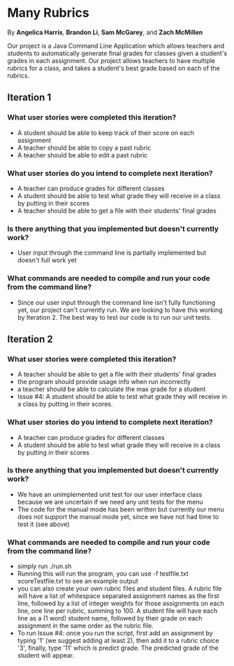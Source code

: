 # Many Rubrics

By <b>Angelica Harris</b>, <b>Brandon Li</b>, <b>Sam McGarey</b>, and <b>Zach McMillen</b>

Our project is a Java Command Line Application which allows teachers and students to automatically generate final grades for classes given a student's grades in each assignment. Our project allows teachers to have multiple rubrics for a class, and takes a student's best grade based on each of the rubrics.

## Iteration 1

### What user stories were completed this iteration?
- A student should be able to keep track of their score on each assignment
- A teacher should be able to copy a past rubric
- A teacher should be able to edit a past rubric

### What user stories do you intend to complete next iteration?
- A teacher can produce grades for different classes
- A student should be able to test what grade they will receive in a class by putting in their scores
- A teacher should be able to get a file with their students' final grades

### Is there anything that you implemented but doesn't currently work?
- User input through the command line is partially implemented but doesn't full work yet

### What commands are needed to compile and run your code from the command line?
- Since our user input through the command line isn't fully functioning yet, our project can't currently run. We are looking to have this working by Iteration 2. The best way to test our code is to run our unit tests.

## Iteration 2

### What user stories were completed this iteration?
- A teacher should be able to get a file with their students' final grades
- the program should provide usage info when run incorrectly
- a teacher should be able to calculate the max grade for a student
- Issue #4: A student should be able to test what grade they will receive in a class by putting in their scores. 

### What user stories do you intend to complete next iteration?
- A teacher can produce grades for different classes
- A student should be able to test what grade they will receive in a class by putting in their scores

### Is there anything that you implemented but doesn't currently work?
- We have an unimplemented unit test for our user interface class because we are uncertain if we need any unit tests for the menu
- The code for the manual mode has been written but currently our menu does not support the manual mode yet, since we have not had time to test it (see above)

### What commands are needed to compile and run your code from the command line?
- simply run ./run.sh
- Running this will run the program, you can use -f testfile.txt scoreTestfile.txt to see an example output
- you can also create your own rubric files and student files. A rubric file will have a list of whitespace separated assignment names as the first line, followed by a list of integer weights for those assignments on each line, one line per rubric, summing to 100. A student file will have each line as a (1 word) student name, followed  by their grade on each assignment in the same order as the rubric file.
- To run Issue #4: once you run the script, first add an assignment by typing '1' (we suggest adding at least 2), then add it to a rubric choice '3', finally, type '11' which is predict grade. The predicted grade of the student will appear. 

